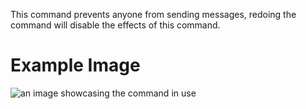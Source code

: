 This command prevents anyone from sending messages, redoing the command will disable the effects of this command.

# Example Image

![an image showcasing the command in use](/static/images/commands/moderation/kraft%20work.png)